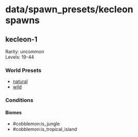 # data/spawn_presets/kecleon spawns  
  
## kecleon-1  
Rarity: uncommon  
Levels: 19-44  
  
### World Presets  
* [natural](/data/world_presets/natural.md)  
* [wild](/data/world_presets/wild.md)  
  
### Conditions  
  
#### Biomes  
  * #cobblemon:is_jungle
  * #cobblemon:is_tropical_island
  
